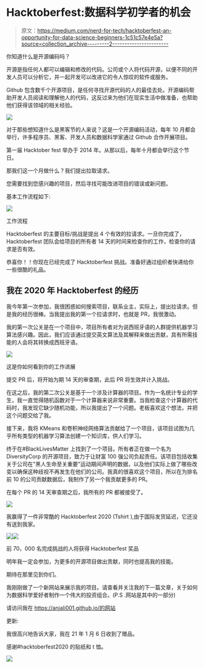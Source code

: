 # Hacktoberfest:数据科学初学者的机会

> 原文：<https://medium.com/nerd-for-tech/hacktoberfest-an-opportunity-for-data-science-beginners-1c51c57e4e5a?source=collection_archive---------2----------------------->

你知道什么是开源编码吗？

开源是指任何人都可以编辑和修改的代码。公司或个人将代码开源，以便不同的开发人员可以分析它，并一起开发可以改进它的令人惊叹的软件或服务。

Github 包含数千个开源项目，是任何寻找开源代码的人的最佳去处。开源编码帮助开发人员阅读和理解他人的代码，这反过来为他们在现实生活中做准备，也帮助他们获得该领域的相关经验。

![](img/d44ef0bb4119a15e8dc407f24b704b4e.png)

对于那些想知道什么是黑客节的人来说？这是一个开源编码活动，每年 10 月都会举行，许多程序员、黑客、开发人员和数据科学家通过 Github 合作开展项目。

第一届 Hacktober fest 举办于 2014 年。从那以后，每年十月都会举行这个节日。

那我们这一个月做什么？我们提出拉取请求。

您需要找到您感兴趣的项目，然后寻找可能改进项目的错误或新问题。

基本工作流程如下:

![](img/eb4309e9416563fd3d3bdbaee6b958a3.png)

工作流程

Hacktoberfest 的主要目标/挑战是提出 4 个有效的拉请求。一旦你完成了，Hacktoberfest 团队会给项目的所有者 14 天的时间来检查你的工作，检查你的请求是否有效。

恭喜你！！你现在已经完成了 Hacktoberfest 挑战。准备好通过组织者快递给你一些很酷的礼品。

## 我在 2020 年 Hacktoberfest 的经历

我今年第一次参加，我很困惑如何搜索项目，联系业主，实际上，提出拉请求。但是我的经历很棒。当我提出我的第一个拉请求时，也就是 PR，我很激动。

我的第一次公关是在一个项目中，项目所有者对为说西班牙语的人群提供机器学习算法感兴趣。因此，我们应该通过提交英文算法及其解释来做出贡献，具有所需技能的人会将其转换成西班牙语。

![](img/1afa19dd90adf028ad19804aad06baa8.png)

这是你如何看到你的工作进展

提交 PR 后，将开始为期 14 天的审查期，此后 PR 将生效并计入挑战。

在这之后，我的第二次公关是基于一个涉及计算器的项目。作为一名统计专业的学生，我一直觉得随机函数对于一个计算器来说非常重要。当我检查这个计算器的代码时，我发现它缺少随机功能，所以我提出了一个问题。老板喜欢这个想法，并把这个问题交给了我。

接下来，我将 KMeans 和卷积神经网络算法贡献给了一个项目，该项目试图为几乎所有类型的机器学习算法创建一个知识库，供人们学习。

终于在#BlackLivesMatter 上找到了一个项目。所有者正在做一个名为 DiversityCorp 的开源项目，致力于让财富 100 强公司负起责任。该项目包括收集关于公司在"黑人生命至关重要"运动期间声明的数据，以及他们实际上做了哪些改变以确保这种歧视不再发生在他们的公司。我真的很喜欢这个项目，所以在为排名前 10 的公司贡献数据后，我制作了另一个我贡献更多的 PR。

在每个 PR 的 14 天审查期之后，我所有的 PR 都被接受了。

![](img/c1783ad511c09ce91defce59a7afe5eb.png)

我赢得了一件非常酷的 Hacktoberfest 2020 (Tshirt ),由于国际发货延迟，它还没有送到我家。

![](img/373cb06dd165e22bca2fbbb35ce27eab.png)![](img/90f5dba3210ac8844eea4ad28a0fd95f.png)

前 70，000 名完成挑战的人将获得 Hacktoberfest 奖品

明年我一定会参加，为更多的开源项目做出贡献，同时也提高我的技能。

期待在那里见到你们。

我刚刚做了一个新网站来展示我的项目。请查看并关注我的下一篇文章，关于如何为数据科学爱好者制作一个伟大的投资组合。(P.S .网站是其中的一部分)

请访问我在 https://anjali001.github.io/的网站

更新:

我很高兴地告诉大家，我在 21 年 1 月 6 日收到了赠品。

感谢#hacktoberfest2020 的贴纸和 t 恤。

![](img/bf5876ee580db7b92886beffc5c06413.png)